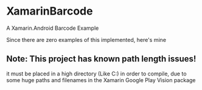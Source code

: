 # XamarinBarcode
A Xamarin.Android Barcode Example

Since there are zero examples of this implemented, here's mine

## Note: This project has known path length issues!
it must be placed in a high directory (Like C:\) in order to compile, due to some huge paths and filenames in the Xamarin Google Play Vision package
